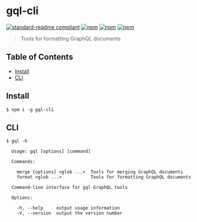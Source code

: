 # gql-cli

[![standard-readme compliant](https://img.shields.io/badge/standard--readme-OK-green.svg?style=flat-square)](https://github.com/RichardLitt/standard-readme)
[![npm](https://img.shields.io/npm/v/gql-cli.svg?style=flat-square)](https://www.npmjs.com/package/gql-cli)
[![npm](https://img.shields.io/npm/dm/gql-cli.svg?style=flat-square)](https://www.npmjs.com/package/gql-cli)
[![npm](https://img.shields.io/npm/l/gql-cli.svg?style=flat-square)](https://www.npmjs.com/package/gql-cli)

> Tools for formatting GraphQL documents

## Table of Contents

- [Install](#install)
- [CLI](#cli)

## Install

```
$ npm i -g gql-cli
```

## CLI

```
$ gql -h

  Usage: gql [options] [command]

  Commands:

    merge [options] <glob ...>  Tools for merging GraphQL documents
    format <glob ...>           Tools for formatting GraphQL documents

  Command-line interface for gql GraphQL tools

  Options:

    -h, --help     output usage information
    -V, --version  output the version number

```
